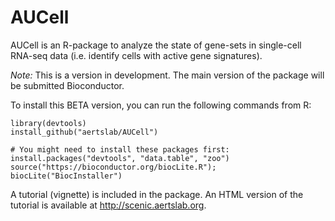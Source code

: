 # AUCell
AUCell is an R-package to analyze the state of gene-sets in single-cell RNA-seq data (i.e. identify cells with active gene signatures).







*Note:* This is a version in development. The main version of the package will be submitted Bioconductor. 

To install this BETA version, you can run the following commands from R:
```
library(devtools)
install_github("aertslab/AUCell")

# You might need to install these packages first:
install.packages("devtools", "data.table", "zoo")
source("https://bioconductor.org/biocLite.R"); biocLite("BiocInstaller")
```

A tutorial (vignette) is included in the package.
An HTML version of the tutorial is available at http://scenic.aertslab.org.

